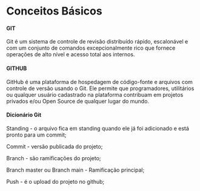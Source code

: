 # Conceitos Básicos

#### GIT
Git é um sistema de controle de revisão distribuído rápido, escalonável e com um conjunto de comandos excepcionalmente rico que fornece operações de alto nível e acesso total aos internos.

#### GITHUB
GitHub é uma plataforma de hospedagem de código-fonte e arquivos com controle de versão usando o Git. Ele permite que programadores, utilitários ou qualquer usuário cadastrado na plataforma contribuam em projetos privados e/ou Open Source de qualquer lugar do mundo. 

#### Dicionário Git

Standing - o arquivo fica em standing quando ele já foi adicionado e está pronto para um commit;

Commit - versão publicada do projeto;

Branch - são ramificações do projeto;

Branch master ou Branch main - Ramificação principal;

Push - é o upload do projeto no github;
